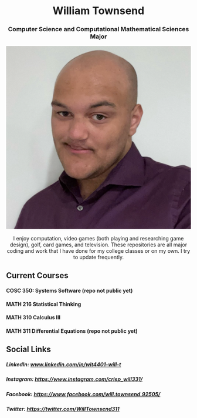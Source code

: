 <h1 align="center">William Townsend</h1>

<h3 align="center">Computer Science and Computational Mathematical Sciences Major</h3>

![PictureOfMe](https://github.com/wit4401/wit4401/blob/main/Screen%20Shot%202022-03-13%20at%201.36.16%20PM.png)

<div align="center">I enjoy computation, video games (both playing and researching game design), golf, card games, and television. These repositories are all major coding and work that I have done for my college classes or on my own. I try to update frequently.</div>

## Current Courses
#### COSC 350: Systems Software (repo not public yet)
#### MATH 216 Statistical Thinking
#### MATH 310 Calculus III
#### MATH 311 Differential Equations (repo not public yet)
## Social Links
##### LinkedIn: www.linkedin.com/in/wit4401-will-t 
##### Instagram: https://www.instagram.com/crisp_will331/ 
##### Facebook: https://www.facebook.com/will.townsend.92505/ 
##### Twitter: https://twitter.com/WillTownsend311
